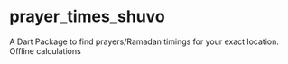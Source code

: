 # prayer_times_shuvo
A Dart Package to find prayers/Ramadan timings for your exact location. Offline calculations
